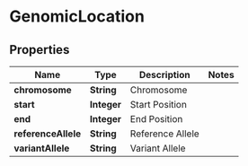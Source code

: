 

# GenomicLocation


## Properties

| Name | Type | Description | Notes |
|------------ | ------------- | ------------- | -------------|
|**chromosome** | **String** | Chromosome |  |
|**start** | **Integer** | Start Position |  |
|**end** | **Integer** | End Position |  |
|**referenceAllele** | **String** | Reference Allele |  |
|**variantAllele** | **String** | Variant Allele |  |



